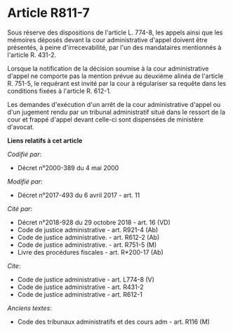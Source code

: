 # Article R811-7

Sous réserve des dispositions de l'article L. 774-8, les appels ainsi que les mémoires déposés devant la cour administrative
d'appel doivent être présentés, à peine d'irrecevabilité, par l'un des mandataires mentionnés à l'article R. 431-2. 

Lorsque la notification de la décision soumise à la cour administrative d'appel ne comporte pas la mention prévue au deuxième
alinéa de l'article R. 751-5, le requérant est invité par la cour à régulariser sa requête dans les conditions fixées à
l'article R. 612-1. 

Les demandes d'exécution d'un arrêt de la cour administrative d'appel ou d'un jugement rendu par un tribunal administratif
situé dans le ressort de la cour et frappé d'appel devant celle-ci sont dispensées de ministère d'avocat.

**Liens relatifs à cet article**

_Codifié par_:

  - Décret n°2000-389 du 4 mai 2000

_Modifié par_:

  - Décret n°2017-493 du 6 avril 2017 - art. 11

_Cité par_:

  - Décret n°2018-928 du 29 octobre 2018 - art. 16 (VD)
  - Code de justice administrative - art. R921-4 (Ab)
  - Code de justice administrative. - art. R612-2 (Ab)
  - Code de justice administrative. - art. R751-5 (M)
  - Livre des procédures fiscales - art. R*200-17 (Ab)

_Cite_:

  - Code de justice administrative - art. L774-8 (V)
  - Code de justice administrative - art. R431-2
  - Code de justice administrative - art. R612-1

_Anciens textes_:

  - Code des tribunaux administratifs et des cours adm - art. R116 (M)
